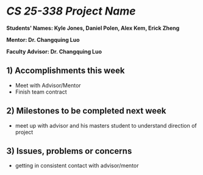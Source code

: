 # *CS 25-338 Project Name*

**Students' Names: Kyle Jones, Daniel Polen, Alex Kem, Erick Zheng**

**Mentor: Dr. Changquing Luo**

**Faculty Advisor: Dr. Changquing Luo**

## 1) Accomplishments this week ##
   - Meet with Advisor/Mentor
   - Finish team contract

## 2) Milestones to be completed next week ##
   - meet up with advisor and his masters student to understand direction of project

## 3) Issues, problems or concerns ##
   - getting in consistent contact with advisor/mentor
   


